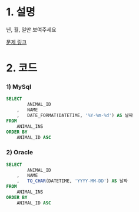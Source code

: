 # 1. 설명
년, 월, 일만 보여주세요

[문제 링크](https://programmers.co.kr/learn/courses/30/lessons/59414)


# 2. 코드
### 1) MySql
```sql
SELECT
        ANIMAL_ID
    ,   NAME
    ,   DATE_FORMAT(DATETIME, '%Y-%m-%d') AS 날짜
FROM
    ANIMAL_INS
ORDER BY
    ANIMAL_ID ASC
```

### 2) Oracle
```sql
SELECT
        ANIMAL_ID
    ,   NAME
    ,   TO_CHAR(DATETIME, 'YYYY-MM-DD') AS 날짜
FROM
    ANIMAL_INS
ORDER BY
    ANIMAL_ID ASC
```